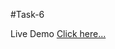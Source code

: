 #Task-6

Live Demo [Click here...](https://vipul1432.github.io/Internship-Tasks//Task-6/Program-2/)
